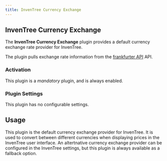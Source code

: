 ```yaml
---
title: InvenTree Currency Exchange
---
```


## InvenTree Currency Exchange

The **InvenTree Currency Exchange** plugin provides a default currency exchange rate provider for InvenTree.

The plugin pulls exchange rate information from the [frankfurter API](https://www.frankfurter.app/) API.

### Activation

This plugin is a *mandatory* plugin, and is always enabled.

### Plugin Settings

This plugin has no configurable settings.

## Usage

This plugin is the default currency exchange provider for InvenTree. It is used to convert between different currencies when displaying prices in the InvenTree user interface. An altertnative currency exchange provider can be configured in the InvenTree settings, but this plugin is always available as a fallback option.
